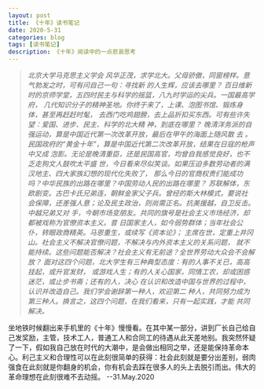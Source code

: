 ```yaml
---
layout: post
title: 《十年》读书笔记
date: 2020-5-31
categories: blog
tags: [读书笔记]
description: 《十年》阅读中的一点悲哀思考
---
```

>*北京大学马克思主义学会
风华正茂，求学北大。父母骄傲，同窗榜样。意气勃发之时，可有问自己一句：寻找新
的人生辉，应该去哪里？
百日维新时的京师学堂，五四时民主与科学的摇篮，八九时学运的尖兵。一国最高学府，
几代知识分子的精神圣地。你终于来了，上课、泡图书馆、锻炼身体，甚至再赶赶时髦，
去西门吃鸡翅膀，去上品折扣买东西。可有些许失望：爱国、进步、民主、科学的北大精
神，到底在哪里？
晚清洋务派的自强运动，算是中国近代第一次改革开放，最后在甲午的海面上随风散
去 。民国政府的“黄金十年”，算是中国近代第二次改革开放，结果在日寇的枪声中又成
泡影。无论是晚清重臣，还是民国高官，均曾自我感觉良好，也不乏走狗文人鼓吹太平盛
世，今日看来尽似笑谈。如果压迫多数劳动者的满汉地主、四大家族幻想的现代化失败了，
那么今日的官商权贵们能成功吗？中华民族的出路在哪里？中国劳动人民的出路在哪里？
苏联解体，东欧剧变。古巴卡氏兄弟连，朝鲜金家父子兵。曾经的斯大林模式，要说社
会保障，还差强人意；论及民主政治，则尚需正名。抗美援越，自卫反击。中越兄弟又对
手，今朝市场变朋友。共同的旗号是社会主义市场经济，却都被戏称为官僚资本主义。昔
日国家主人，如今弱势群体；当年社会公仆，转眼政商精英。马恩重生，或续写《资本论》；
主席在世，定重上井冈山。社会主义不解决官僚问题，不解决与内外资本主义的关系问题，
就不能持续。这些问题能否解决？社会主义有无前途？全世界劳动大众会不会解放？
面对这四个问题，北大学生有三种典型态度：有的人事不关已，高高挂起，或升官发财，
或游戏人生；有的人关心国家，同情工农，却或困惑迷茫，或止步书斋；还有的人，决心
在认识和改造中国与世界的过程中，认识并改造自己。我们学会谢辞第一种人，欢迎第二
种人，共同努力成为第三种人。换言之，这四个问题，在我们看来，只有一起实践，才能
共同解决。*

坐地铁时候翻出来手机里的《十年》慢慢看。在其中某一部分，讲到厂长自己给自己发奖励，主管，技术工人，普通工人和合同工的待遇从此天差地别。我突然怀疑了一下，假如我自己放在时代的大潮中，是会做出相同之举，还是能保持革命本心。利己主义和合理性可以在此刻很简单的获得：社会此刻就是要分出差别，弱肉强食在此刻就是你翻身的机会，你有机会去踩在很多人的头上去脱引而出。伟大的革命理想在此刻很难不去动摇。 --31.May.2020












